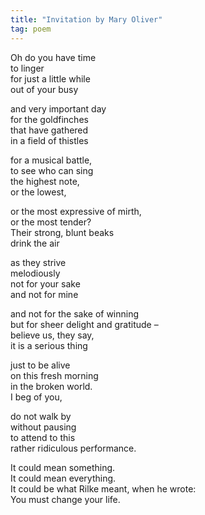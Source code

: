 ```yaml
---
title: "Invitation by Mary Oliver"
tag: poem
---
```


Oh do you have time  
to linger  
for just a little while  
out of your busy

and very important day  
for the goldfinches  
that have gathered  
in a field of thistles

for a musical battle,  
to see who can sing  
the highest note,  
or the lowest,

or the most expressive of mirth,  
or the most tender?  
Their strong, blunt beaks  
drink the air

as they strive  
melodiously  
not for your sake  
and not for mine

and not for the sake of winning  
but for sheer delight and gratitude –  
believe us, they say,  
it is a serious thing

just to be alive  
on this fresh morning  
in the broken world.  
I beg of you,

do not walk by  
without pausing  
to attend to this  
rather ridiculous performance.

It could mean something.  
It could mean everything.  
It could be what Rilke meant, when he wrote:  
You must change your life.
